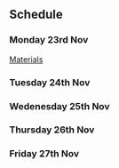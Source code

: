 ## Schedule


### Monday 23rd Nov

[Materials](lessons/day1.html)

### Tuesday 24th Nov


### Wedenesday 25th Nov

### Thursday 26th Nov

### Friday 27th Nov
